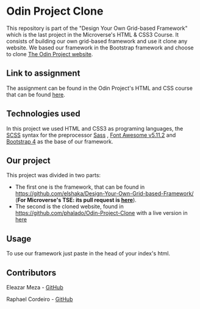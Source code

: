 # Odin Project Clone

This repository is part of the "Design Your Own Grid-based Framework" which is the last project in the Microverse's HTML & CSS3 Course. It consists of building our own grid-based framework and use it clone any website. We based our framework in the Bootstrap framework and choose to clone [The Odin Project website](https://www.theodinproject.com/home).

## Link to assignment

The assignment can be found in the Odin Project's HTML and CSS course that can be found [here](https://www.theodinproject.com/courses/html5-and-css3/lessons/design-your-own-grid-based-framework).

## Technologies used

In this project we used HTML and CSS3 as programing languages, the [SCSS](https://sass-lang.com/documentation/syntax) syntax for the preprocessor [Sass](https://sass-lang.com/) , [Font Awesome v5.11.2](https://fontawesome.com/changelog/latest) and [Bootstrap 4](https://getbootstrap.com.br/) as the base of our framework.

## Our project

This project was divided in two parts:
* The first one is the framework, that can be found in https://github.com/elshaka/Design-Your-Own-Grid-based-Framework/ (**For Microverse's TSE: its pull request is [here](https://github.com/elshaka/Design-Your-Own-Grid-based-Framework/pull/1)**).
* The second is the cloned website, found in https://github.com/phalado/Odin-Project-Clone with a live version in [here](https://raw.githack.com/phalado/Odin-Project-Clone/feature-website/index.html)

## Usage

To use our framework just paste <link rel="stylesheet" type="text/css" href="https://raw.githack.com/elshaka/Design-Your-Own-Grid-based-Framework/feature-framework/framework.css"> in the head of your index's html.

## Contributors

Eleazar Meza - [GitHub](https://github.com/elshaka)

Raphael Cordeiro - [GitHub](https://github.com/phalado)
